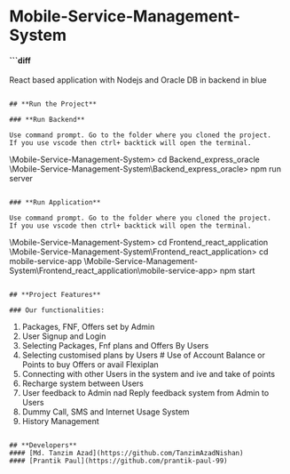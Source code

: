 # Mobile-Service-Management-System

#### ```diff
  React based application with Nodejs and Oracle DB in backend in blue
```

## **Run the Project**

### **Run Backend**

Use command prompt. Go to the folder where you cloned the project.
If you use vscode then ctrl+ backtick will open the terminal.

```
\Mobile-Service-Management-System> cd Backend_express_oracle
\Mobile-Service-Management-System\Backend_express_oracle> npm run server

```

### **Run Application**

Use command prompt. Go to the folder where you cloned the project.
If you use vscode then ctrl+ backtick will open the terminal.

```
\Mobile-Service-Management-System> cd Frontend_react_application
\Mobile-Service-Management-System\Frontend_react_application> cd mobile-service-app
\Mobile-Service-Management-System\Frontend_react_application\mobile-service-app> npm start

```

## **Project Features**

### Our functionalities:

```
1. Packages, FNF, Offers set by Admin
2. User Signup and Login
3. Selecting Packages, Fnf plans and Offers By Users
4. Selecting customised plans by Users # Use of Account Balance or Points to buy Offers or avail Flexiplan
5. Connecting with other Users in the system and ive and take of points
6. Recharge system between Users
7. User feedback to Admin nad Reply feedback system from Admin to Users
8. Dummy Call, SMS and Internet Usage System
9. History Management

```

## **Developers**
#### [Md. Tanzim Azad](https://github.com/TanzimAzadNishan)
#### [Prantik Paul](https://github.com/prantik-paul-99)

